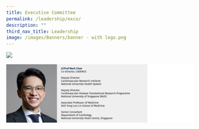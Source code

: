 ```yaml
---
title: Executive Committee
permalink: /leadership/exco/
description: ""
third_nav_title: Leadership
image: /images/Banners/banner - with logo.png
---
```

![](/images/01_Leadership/02_Senior%20Management/cadence%20-%2001.png)

![](/images/01_Leadership/02_Senior%20Management/cadence%20-%2002.png)